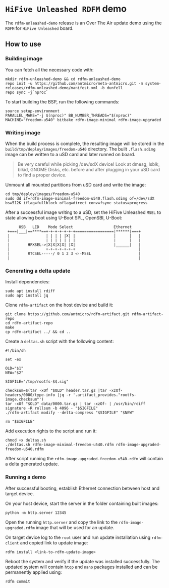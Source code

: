 # `HiFive Unleashed RDFM` demo

The `rdfm-unleashed-demo` release is an Over The Air update demo using the `RDFM` for `HiFive Unleashed` board.

## How to use

### Building image
You can fetch all the necessary code with:
```
mkdir rdfm-unleashed-demo && cd rdfm-unleashed-demo
repo init -u https://github.com/antmicro/meta-antmicro.git -m system-releases/rdfm-unleashed-demo/manifest.xml -b dunfell
repo sync -j`nproc`
```

To start building the BSP, run the following commands:
```
source setup-environment
PARALLEL_MAKE="-j $(nproc)" BB_NUMBER_THREADS="$(nproc)" MACHINE="freedom-u540" bitbake rdfm-image-minimal rdfm-image-upgraded
```

### Writing image
When the build process is complete, the resulting image will be stored in the `build/tmp/deploy/images/freedom-u540` directory.
The built `.flash.sdimg` image can be written to a uSD card and later runned on board.
> Be very careful while picking /dev/sdX device! Look at dmesg, lsblk, blkid, GNOME Disks, etc.
> before and after plugging in your uSD card to find a proper device.

Unmount all mounted partitions from uSD card and write the image:
```
cd tmp/deploy/images/freedom-u540
sudo dd if=rdfm-image-minimal-freedom-u540.flash.sdimg of=/dev/sdX bs=512K iflag=fullblock oflag=direct conv=fsync status=progress
```

After a successful image writing to a uSD, set the HiFive Unleashed `MSEL` to state allowing boot using U-Boot SPL, OpenSBI, U-Boot:
```
      USB   LED    Mode Select                  Ethernet
 +===|___|==****==+-+-+-+-+-+-+=================|******|===+
 |                | | | | |X| |                 |      |   |
 |                | | | | | | |                 |      |   |
 |        HFXSEL->|X|X|X|X| |X|                 |______|   |
 |                +-+-+-+-+-+-+                            |
 |        RTCSEL-----/ 0 1 2 3 <--MSEL                     |
 |                                                         |
```

### Generating a delta update

Install dependencies:
```
sudo apt install rdiff
sudo apt install jq
```

Clone `rdfm-artifact` on the host device and build it:
```
git clone https://github.com/antmicro/rdfm-artifact.git rdfm-artifact-repo
cd rdfm-artifact-repo
make
cp rdfm-artifact ../ && cd ..
```

Create a `deltas.sh` script with the following content:
```
#!/bin/sh

set -ex

OLD="$1"
NEW="$2"

SIGFILE="/tmp/rootfs-$$.sig"

checksum=$(tar -xOf "$OLD" header.tar.gz |tar -xzOf- headers/0000/type-info |jq -r '.artifact_provides."rootfs-image.checksum"')
tar -xOf "$OLD" data/0000.tar.gz | tar -xzOf- | /usr/bin/rdiff signature -R rollsum -b 4096 - "$SIGFILE"
./rdfm-artifact modify --delta-compress "$SIGFILE" "$NEW"

rm "$SIGFILE"
```

Add execution rights to the script and run it:
```
chmod +x deltas.sh
./deltas.sh rdfm-image-minimal-freedom-u540.rdfm rdfm-image-upgraded-freedom-u540.rdfm
```

After script running the `rdfm-image-upgraded-freedom-u540.rdfm` will contain a delta generated update.

### Running a demo
After successful booting, establish Ethernet connection between host and target device.

On your host device, start the server in the folder containing built images:
```
python -m http.server 12345
```

Open the running `http.server` and copy the link to the `rdfm-image-upgraded.rdfm` image that will be used for an update.

On target device log to the `root` user and run update installation using `rdfm-client` and copied link to update image:
```
rdfm install <link-to-rdfm-update-image>
```

Reboot the system and verify if the update was installed successfully.
The updated system will contain `htop` and `nano` packages installed and can be permanently applied using:
```
rdfm commit
```

